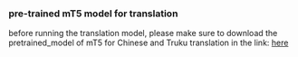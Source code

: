 ### pre-trained mT5 model for translation 

before running the translation model, please make sure to download the pretrained_model of mT5 for Chinese and Truku translation in the link:
[here](https://drive.google.com/file/d/19jsYxBuUFmQ-vjhAcbexXj5T86uuxvF0/view?usp=sharing)
